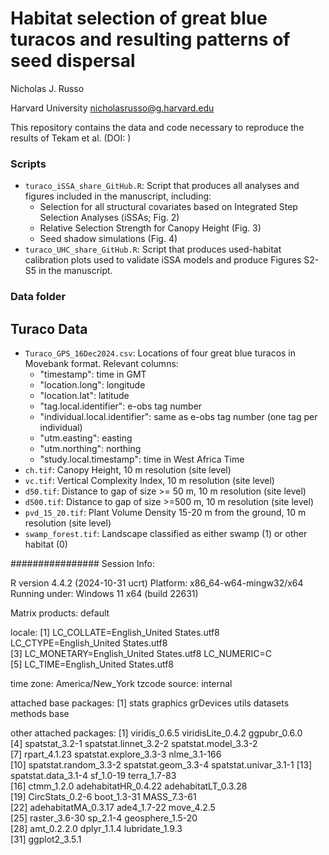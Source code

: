 # Habitat selection of great blue turacos and resulting patterns of seed dispersal

Nicholas J. Russo

Harvard University
nicholasrusso@g.harvard.edu

This repository contains the data and code necessary to reproduce the results of Tekam et al. (DOI: )

### Scripts
- `turaco_iSSA_share_GitHub.R`: Script that produces all analyses and figures included in the manuscript, including:
	- Selection for all structural covariates based on Integrated Step Selection Analyses 		(iSSAs; Fig. 2)
	- Relative Selection Strength for Canopy Height (Fig. 3)
	- Seed shadow simulations (Fig. 4)
 - `turaco_UHC_share_GitHub.R`: Script that produces used-habitat calibration plots used to validate iSSA models and produce Figures S2-S5 in the manuscript.

### Data folder
## Turaco Data
- `Turaco_GPS_16Dec2024.csv`: Locations of four great blue turacos in Movebank format. 
Relevant columns:                       
  	- "timestamp": time in GMT
	- "location.long": longitude
	- "location.lat": latitude
	- "tag.local.identifier": e-obs tag number
	- "individual.local.identifier": same as e-obs tag number (one tag per individual)
	- "utm.easting": easting
	- "utm.northing": northing
	- "study.local.timestamp": time in West Africa Time
- `ch.tif`: Canopy Height, 10 m resolution (site level)
- `vc.tif`: Vertical Complexity Index, 10 m resolution (site level)
- `d50.tif`: Distance to gap of size >= 50 m, 10 m resolution (site level)
- `d500.tif`: Distance to gap of size >=500 m, 10 m resolution (site level)
- `pvd_15_20.tif`: Plant Volume Density 15-20 m from the ground, 10 m resolution (site level)
- `swamp_forest.tif`: Landscape classified as either swamp (1) or other habitat (0) 


################
Session Info:

R version 4.4.2 (2024-10-31 ucrt)
Platform: x86_64-w64-mingw32/x64
Running under: Windows 11 x64 (build 22631)

Matrix products: default


locale:
[1] LC_COLLATE=English_United States.utf8  LC_CTYPE=English_United States.utf8   
[3] LC_MONETARY=English_United States.utf8 LC_NUMERIC=C                          
[5] LC_TIME=English_United States.utf8    

time zone: America/New_York
tzcode source: internal

attached base packages:
[1] stats     graphics  grDevices utils     datasets  methods   base     

other attached packages:
 [1] viridis_0.6.5          viridisLite_0.4.2      ggpubr_0.6.0          
 [4] spatstat_3.2-1         spatstat.linnet_3.2-2  spatstat.model_3.3-2  
 [7] rpart_4.1.23           spatstat.explore_3.3-3 nlme_3.1-166          
[10] spatstat.random_3.3-2  spatstat.geom_3.3-4    spatstat.univar_3.1-1 
[13] spatstat.data_3.1-4    sf_1.0-19              terra_1.7-83          
[16] ctmm_1.2.0             adehabitatHR_0.4.22    adehabitatLT_0.3.28   
[19] CircStats_0.2-6        boot_1.3-31            MASS_7.3-61           
[22] adehabitatMA_0.3.17    ade4_1.7-22            move_4.2.5            
[25] raster_3.6-30          sp_2.1-4               geosphere_1.5-20      
[28] amt_0.2.2.0            dplyr_1.1.4            lubridate_1.9.3       
[31] ggplot2_3.5.1   
